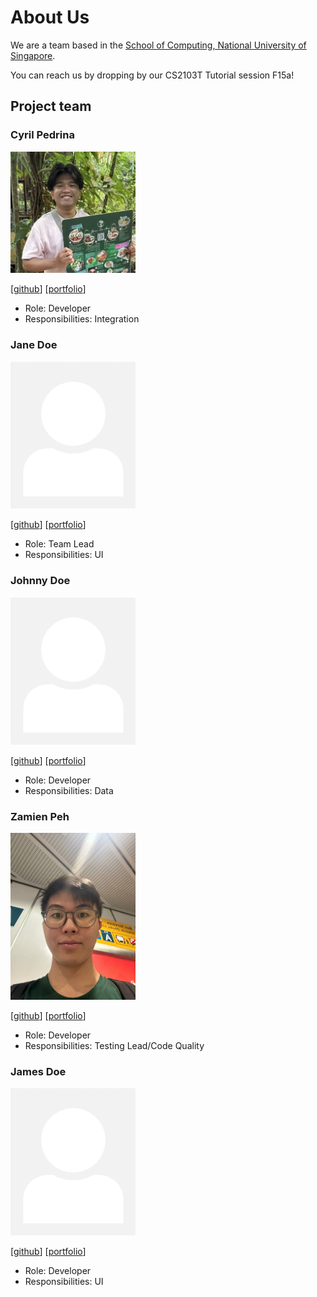 # About Us

We are a team based in the [School of Computing, National University of Singapore](http://www.comp.nus.edu.sg).

You can reach us by dropping by our CS2103T Tutorial session F15a!

## Project team

### Cyril Pedrina

<img src="images/cyfake.png" width="200px">

[[github](https://github.com/cyfake)]
[[portfolio](team/cyfake.md)]

* Role: Developer
* Responsibilities: Integration

### Jane Doe

<img src="images/johndoe.png" width="200px">

[[github](http://github.com/johndoe)]
[[portfolio](team/johndoe.md)]

* Role: Team Lead
* Responsibilities: UI

### Johnny Doe

<img src="images/johndoe.png" width="200px">

[[github](http://github.com/johndoe)] [[portfolio](team/johndoe.md)]

* Role: Developer
* Responsibilities: Data

### Zamien Peh

<img src="images/zpnoob.png" width="200px">

[[github](https://github.com/zpnoob)]
[[portfolio](team/zpnoob.md)]

* Role: Developer
* Responsibilities: Testing Lead/Code Quality

### James Doe

<img src="images/johndoe.png" width="200px">

[[github](http://github.com/johndoe)]
[[portfolio](team/johndoe.md)]

* Role: Developer
* Responsibilities: UI
